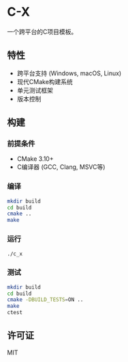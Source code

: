 # C-X

一个跨平台的C项目模板。

## 特性

- 跨平台支持 (Windows, macOS, Linux)
- 现代CMake构建系统
- 单元测试框架
- 版本控制

## 构建

### 前提条件

- CMake 3.10+
- C编译器 (GCC, Clang, MSVC等)

### 编译

```bash
mkdir build
cd build
cmake ..
make
```

### 运行

```bash
./c_x
```

### 测试

```bash
mkdir build
cd build
cmake -DBUILD_TESTS=ON ..
make
ctest
```

## 许可证

MIT

